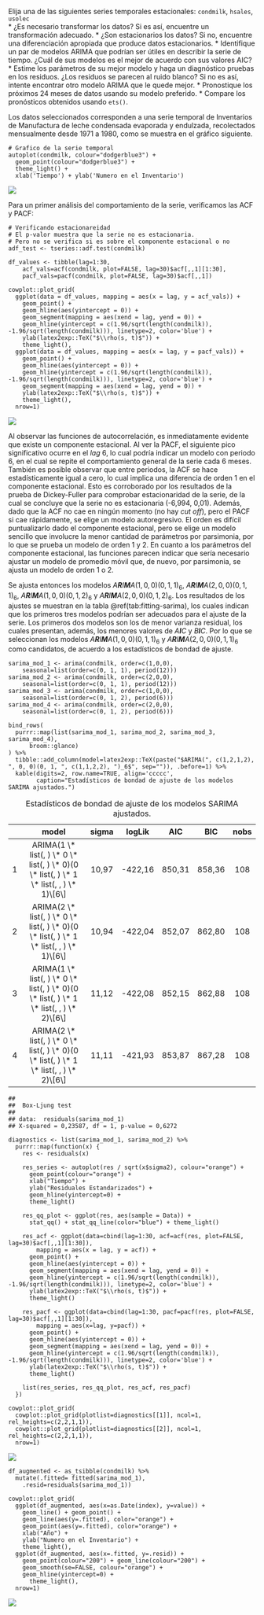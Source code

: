 Elija una de las siguientes series temporales estacionales: `condmilk`,
`hsales`, `usolec`  
\* ¿Es necesario transformar los datos? Si es así, encuentre un
transformación adecuado. \* ¿Son estacionarios los datos? Si no,
encuentre una diferenciación apropiada que produce datos estacionarios.
\* Identifique un par de modelos ARIMA que podrían ser útiles en
describir la serie de tiempo. ¿Cuál de sus modelos es el mejor de
acuerdo con sus valores AIC? \* Estime los parámetros de su mejor modelo
y haga un diagnóstico pruebas en los residuos. ¿Los residuos se parecen
al ruido blanco? Si no es así, intente encontrar otro modelo ARIMA que
le quede mejor. \* Pronostique los próximos 24 meses de datos usando su
modelo preferido. \* Compare los pronósticos obtenidos usando `ets()`.

Los datos seleccionados corresponden a una serie temporal de Inventarios
de Manufactura de leche condensada evaporada y endulzada, recolectados
mensualmente desde 1971 a 1980, como se muestra en el gráfico siguiente.

    # Grafico de la serie temporal
    autoplot(condmilk, colour="dodgerblue3") +
      geom_point(colour="dodgerblue3") + 
      theme_light() + 
      xlab('Tiempo') + ylab('Numero en el Inventario')

<img src="/home/marcelo/MEGAsync/Msc-Math-Applied/Series Temporales/Lab-Session-8-FPP_files/figure-markdown_strict/tseries-plot-1.png" style="display: block; margin: auto;" />

Para un primer análisis del comportamiento de la serie, verificamos las
ACF y PACF:

    # Verificando estacionareidad
    # El p-valor muestra que la serie no es estacionaria.
    # Pero no se verifica si es sobre el componente estacional o no
    adf_test <- tseries::adf.test(condmilk)

    df_values <- tibble(lag=1:30,
        acf_vals=acf(condmilk, plot=FALSE, lag=30)$acf[,,1][1:30],
        pacf_vals=pacf(condmilk, plot=FALSE, lag=30)$acf[,,1])

    cowplot::plot_grid(
      ggplot(data = df_values, mapping = aes(x = lag, y = acf_vals)) +
        geom_point() +
        geom_hline(aes(yintercept = 0)) +
        geom_segment(mapping = aes(xend = lag, yend = 0)) +
        geom_hline(yintercept = c(1.96/sqrt(length(condmilk)), -1.96/sqrt(length(condmilk))), linetype=2, color='blue') +
        ylab(latex2exp::TeX("$\\rho(s, t)$")) +
        theme_light(), 
      ggplot(data = df_values, mapping = aes(x = lag, y = pacf_vals)) +
        geom_point() +
        geom_hline(aes(yintercept = 0)) +
        geom_hline(yintercept = c(1.96/sqrt(length(condmilk)), -1.96/sqrt(length(condmilk))), linetype=2, color='blue') +
        geom_segment(mapping = aes(xend = lag, yend = 0)) +
        ylab(latex2exp::TeX("$\\rho(s, t)$")) +
        theme_light(), 
      nrow=1)

<img src="/home/marcelo/MEGAsync/Msc-Math-Applied/Series Temporales/Lab-Session-8-FPP_files/figure-markdown_strict/acf-pacf-1.png" style="display: block; margin: auto;" />

Al observar las funciones de autocorrelación, es inmediatamente evidente
que existe un componente estacional. Al ver la PACF, el siguiente pico
significativo ocurre en el *lag* 6, lo cual podría indicar un modelo con
periodo 6, en el cual se repite el comportamiento general de la serie
cada 6 meses. También es posible observar que entre periodos, la ACF se
hace estadísticamente igual a cero, lo cual implica una diferencia de
orden 1 en el componente estacional. Esto es corroborado por los
resultados de la prueba de Dickey-Fuller para comprobar estacionaridad
de la serie, de la cual se concluye que la serie no es estacionaria
(-6,994, 0,01). Además, dado que la ACF no cae en ningún momento (no hay
*cut off*), pero el PACF si cae rápidamente, se elige un modelo
autoregresivo. El orden es difícil puntualizarlo dado el componente
estacional, pero se elige un modelo sencillo que involucre la menor
cantidad de parámetros por parsimonia, por lo que se prueba un modelo de
orden 1 y 2. En cuanto a los parámetros del componente estacional, las
funciones parecen indicar que sería necesario ajustar un modelo de
promedio móvil que, de nuevo, por parsimonia, se ajusta un modelo de
orden 1 o 2.

Se ajusta entonces los modelos
*A**R**I**M**A*(1, 0, 0)(0, 1, 1)<sub>6</sub>,
*A**R**I**M**A*(2, 0, 0)(0, 1, 1)<sub>6</sub>,
*A**R**I**M**A*(1, 0, 0)(0, 1, 2)<sub>6</sub> y
*A**R**I**M**A*(2, 0, 0)(0, 1, 2)<sub>6</sub>. Los resultados de los
ajustes se muestran en la tabla @ref(tab:fitting-sarima), los cuales
indican que los primeros tres modelos podrían ser adecuados para el
ajuste de la serie. Los primeros dos modelos son los de menor varianza
residual, los cuales presentan, además, los menores valores de *A**I**C*
y *B**I**C*. Por lo que se seleccionan los modelos
*A**R**I**M**A*(1, 0, 0)(0, 1, 1)<sub>6</sub> y
*A**R**I**M**A*(2, 0, 0)(0, 1, 1)<sub>6</sub> como candidatos, de
acuerdo a los estadísticos de bondad de ajuste.

    sarima_mod_1 <- arima(condmilk, order=c(1,0,0), 
        seasonal=list(order=c(0, 1, 1), period(12)))
    sarima_mod_2 <- arima(condmilk, order=c(2,0,0), 
        seasonal=list(order=c(0, 1, 1), period(12)))
    sarima_mod_3 <- arima(condmilk, order=c(1,0,0), 
        seasonal=list(order=c(0, 1, 2), period(6)))
    sarima_mod_4 <- arima(condmilk, order=c(2,0,0), 
        seasonal=list(order=c(0, 1, 2), period(6)))

    bind_rows(
      purrr::map(list(sarima_mod_1, sarima_mod_2, sarima_mod_3, sarima_mod_4),
          broom::glance)
    ) %>% 
      tibble::add_column(model=latex2exp::TeX(paste("$ARIMA(", c(1,2,1,2), ", 0, 0)(0, 1, ", c(1,1,2,2), ")_6$", sep="")), .before=1) %>%
      kable(digits=2, row.name=TRUE, align='ccccc',
            caption="Estadísticos de bondad de ajuste de los modelos SARIMA ajustados.")

<table>
<caption>
Estadísticos de bondad de ajuste de los modelos SARIMA ajustados.
</caption>
<thead>
<tr>
<th style="text-align:left;">
</th>
<th style="text-align:center;">
model
</th>
<th style="text-align:center;">
sigma
</th>
<th style="text-align:center;">
logLik
</th>
<th style="text-align:center;">
AIC
</th>
<th style="text-align:center;">
BIC
</th>
<th style="text-align:center;">
nobs
</th>
</tr>
</thead>
<tbody>
<tr>
<td style="text-align:left;">
1
</td>
<td style="text-align:center;">
ARIMA(1 \* list(, ) \* 0 \* list(, ) \* 0)(0 \* list(, ) \* 1 \* list(,
, ) \* 1)\[6\]
</td>
<td style="text-align:center;">
10,97
</td>
<td style="text-align:center;">
-422,16
</td>
<td style="text-align:center;">
850,31
</td>
<td style="text-align:center;">
858,36
</td>
<td style="text-align:center;">
108
</td>
</tr>
<tr>
<td style="text-align:left;">
2
</td>
<td style="text-align:center;">
ARIMA(2 \* list(, ) \* 0 \* list(, ) \* 0)(0 \* list(, ) \* 1 \* list(,
, ) \* 1)\[6\]
</td>
<td style="text-align:center;">
10,94
</td>
<td style="text-align:center;">
-422,04
</td>
<td style="text-align:center;">
852,07
</td>
<td style="text-align:center;">
862,80
</td>
<td style="text-align:center;">
108
</td>
</tr>
<tr>
<td style="text-align:left;">
3
</td>
<td style="text-align:center;">
ARIMA(1 \* list(, ) \* 0 \* list(, ) \* 0)(0 \* list(, ) \* 1 \* list(,
, ) \* 2)\[6\]
</td>
<td style="text-align:center;">
11,12
</td>
<td style="text-align:center;">
-422,08
</td>
<td style="text-align:center;">
852,15
</td>
<td style="text-align:center;">
862,88
</td>
<td style="text-align:center;">
108
</td>
</tr>
<tr>
<td style="text-align:left;">
4
</td>
<td style="text-align:center;">
ARIMA(2 \* list(, ) \* 0 \* list(, ) \* 0)(0 \* list(, ) \* 1 \* list(,
, ) \* 2)\[6\]
</td>
<td style="text-align:center;">
11,11
</td>
<td style="text-align:center;">
-421,93
</td>
<td style="text-align:center;">
853,87
</td>
<td style="text-align:center;">
867,28
</td>
<td style="text-align:center;">
108
</td>
</tr>
</tbody>
</table>

    ## 
    ##  Box-Ljung test
    ## 
    ## data:  residuals(sarima_mod_1)
    ## X-squared = 0,23587, df = 1, p-value = 0,6272

    diagnostics <- list(sarima_mod_1, sarima_mod_2) %>%
      purrr::map(function(x) {
        res <- residuals(x) 

        res_series <- autoplot(res / sqrt(x$sigma2), colour="orange") +
          geom_point(colour="orange") +
          xlab("Tiempo") +
          ylab("Residuales Estandarizados") + 
          geom_hline(yintercept=0) +
          theme_light()

        res_qq_plot <- ggplot(res, aes(sample = Data)) + 
          stat_qq() + stat_qq_line(color="blue") + theme_light()

        res_acf <- ggplot(data=cbind(lag=1:30, acf=acf(res, plot=FALSE, lag=30)$acf[,,1][1:30]), 
            mapping = aes(x = lag, y = acf)) +
          geom_point() +
          geom_hline(aes(yintercept = 0)) +
          geom_segment(mapping = aes(xend = lag, yend = 0)) +
          geom_hline(yintercept = c(1.96/sqrt(length(condmilk)), -1.96/sqrt(length(condmilk))), linetype=2, color='blue') +
          ylab(latex2exp::TeX("$\\rho(s, t)$")) +
          theme_light()

        res_pacf <- ggplot(data=cbind(lag=1:30, pacf=pacf(res, plot=FALSE, lag=30)$acf[,,1][1:30]), 
            mapping = aes(x=lag, y=pacf)) +
          geom_point() +
          geom_hline(aes(yintercept = 0)) +
          geom_segment(mapping = aes(xend = lag, yend = 0)) +
          geom_hline(yintercept = c(1.96/sqrt(length(condmilk)), -1.96/sqrt(length(condmilk))), linetype=2, color='blue') +
          ylab(latex2exp::TeX("$\\rho(s, t)$")) +
          theme_light()

        list(res_series, res_qq_plot, res_acf, res_pacf)
      })

    cowplot::plot_grid(
      cowplot::plot_grid(plotlist=diagnostics[[1]], ncol=1, rel_heights=c(2,2,1,1)),
      cowplot::plot_grid(plotlist=diagnostics[[2]], ncol=1, rel_heights=c(2,2,1,1)), 
      nrow=1)

<img src="/home/marcelo/MEGAsync/Msc-Math-Applied/Series Temporales/Lab-Session-8-FPP_files/figure-markdown_strict/residuals-of-candidate-1.png" style="display: block; margin: auto;" />

    df_augmented <- as_tsibble(condmilk) %>%
      mutate(.fitted= fitted(sarima_mod_1),
        .resid=residuals(sarima_mod_1))

    cowplot::plot_grid(
      ggplot(df_augmented, aes(x=as.Date(index), y=value)) +
        geom_line() + geom_point() + 
        geom_line(aes(y=.fitted), color="orange") + 
        geom_point(aes(y=.fitted), color="orange") +
        xlab("Año") +
        ylab("Numero en el Inventario") + 
        theme_light(), 
      ggplot(df_augmented, aes(x=.fitted, y=.resid)) +
        geom_point(colour="200") + geom_line(colour="200") +
        geom_smooth(se=FALSE, colour="orange") +
        geom_hline(yintercept=0) +
          theme_light(), 
      nrow=1)

<img src="/home/marcelo/MEGAsync/Msc-Math-Applied/Series Temporales/Lab-Session-8-FPP_files/figure-markdown_strict/fitted-versus-residuals-1.png" style="display: block; margin: auto;" />
